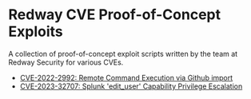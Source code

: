 # Redway CVE Proof-of-Concept Exploits
A collection of proof-of-concept exploit scripts written by the team at Redway Security for various CVEs.
* [CVE-2022-2992: Remote Command Execution via Github import](CVE-2022-2992/README.md)  
* [CVE-2023-32707: Splunk 'edit_user' Capability Privilege Escalation](CVE-2023-32707/README.md)  